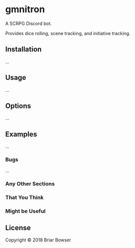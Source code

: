 # gmnitron

A SCRPG Discord bot.

Provides dice rolling, scene tracking, and initiative tracking.

## Installation

...

## Usage

...

## Options

...

## Examples

...

### Bugs

...

### Any Other Sections
### That You Think
### Might be Useful

## License

Copyright © 2018 Briar Bowser